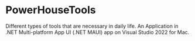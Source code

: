 # PowerHouseTools
Different types of tools that are necessary in daily life. An Application in .NET Multi-platform App UI (.NET MAUI) app on Visual Studio 2022 for Mac.
